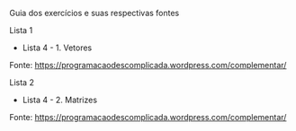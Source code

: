 Guia dos exercícios e suas respectivas fontes

Lista 1 

* Lista 4 - 1. Vetores

Fonte: https://programacaodescomplicada.wordpress.com/complementar/

Lista 2

* Lista 4 - 2. Matrizes

Fonte: https://programacaodescomplicada.wordpress.com/complementar/